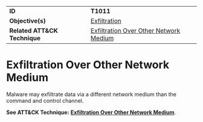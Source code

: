 |||
|---------|------------------------|
|**ID**|**T1011**|
|**Objective(s)**| [Exfiltration](https://github.com/MBCProject/mbc-markdown/tree/master/exfiltration)|
|**Related ATT&CK Technique**|[Exfiltration Over Other Network Medium](https://attack.mitre.org/techniques/T1011/)|


Exfiltration Over Other Network Medium
======================================
Malware may exfiltrate data via a different network medium than the command and control channel.

**See ATT&CK Technique:** [**Exfiltration Over Other Network Medium**](https://attack.mitre.org/techniques/T1011).